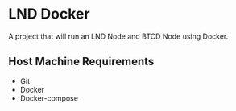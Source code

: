 # LND Docker
A project that will run an LND Node and BTCD Node using Docker.

## Host Machine Requirements

* Git
* Docker
* Docker-compose
